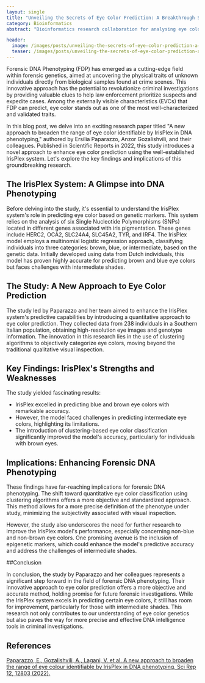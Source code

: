```yaml
---
layout: single
title: "Unveiling the Secrets of Eye Color Prediction: A Breakthrough Study"
category: Bioinformatics
abstract: "Bioinformatics research collaboration for analysing eye color markers in italian population"

header:
  image: /images/posts/unveiling-the-secrets-of-eye-color-prediction-a-breakthrough-study/irisplex.jpg
  teaser: /images/posts/unveiling-the-secrets-of-eye-color-prediction-a-breakthrough-study/irisplex.jpg
---
```


Forensic DNA Phenotyping (FDP) has emerged as a cutting-edge field within forensic genetics, aimed at uncovering the physical traits of unknown individuals directly from biological samples found at crime scenes. This innovative approach has the potential to revolutionize criminal investigations by providing valuable clues to help law enforcement prioritize suspects and expedite cases. Among the externally visible characteristics (EVCs) that FDP can predict, eye color stands out as one of the most well-characterized and validated traits.

In this blog post, we delve into an exciting research paper titled "A new approach to broaden the range of eye color identifiable by IrisPlex in DNA phenotyping," authored by Ersilia Paparazzo, Anzor Gozalishvili, and their colleagues. Published in Scientific Reports in 2022, this study introduces a novel approach to enhance eye color prediction using the well-established IrisPlex system. Let's explore the key findings and implications of this groundbreaking research.

## The IrisPlex System: A Glimpse into DNA Phenotyping

Before delving into the study, it's essential to understand the IrisPlex system's role in predicting eye color based on genetic markers. This system relies on the analysis of six Single Nucleotide Polymorphisms (SNPs) located in different genes associated with iris pigmentation. These genes include HERC2, OCA2, SLC24A4, SLC45A2, TYR, and IRF4. The IrisPlex model employs a multinomial logistic regression approach, classifying individuals into three categories: brown, blue, or intermediate, based on the genetic data. Initially developed using data from Dutch individuals, this model has proven highly accurate for predicting brown and blue eye colors but faces challenges with intermediate shades.

## The Study: A New Approach to Eye Color Prediction

The study led by Paparazzo and her team aimed to enhance the IrisPlex system's predictive capabilities by introducing a quantitative approach to eye color prediction. They collected data from 238 individuals in a Southern Italian population, obtaining high-resolution eye images and genotype information. The innovation in this research lies in the use of clustering algorithms to objectively categorize eye colors, moving beyond the traditional qualitative visual inspection.

## Key Findings: IrisPlex's Strengths and Weaknesses

The study yielded fascinating results:

- IrisPlex excelled in predicting blue and brown eye colors with remarkable accuracy.
- However, the model faced challenges in predicting intermediate eye colors, highlighting its limitations.
- The introduction of clustering-based eye color classification significantly improved the model's accuracy, particularly for individuals with brown eyes.

## Implications: Enhancing Forensic DNA Phenotyping

These findings have far-reaching implications for forensic DNA phenotyping. The shift toward quantitative eye color classification using clustering algorithms offers a more objective and standardized approach. This method allows for a more precise definition of the phenotype under study, minimizing the subjectivity associated with visual inspection.

However, the study also underscores the need for further research to improve the IrisPlex model's performance, especially concerning non-blue and non-brown eye colors. One promising avenue is the inclusion of epigenetic markers, which could enhance the model's predictive accuracy and address the challenges of intermediate shades.

##Conclusion

In conclusion, the study by Paparazzo and her colleagues represents a significant step forward in the field of forensic DNA phenotyping. Their innovative approach to eye color prediction offers a more objective and accurate method, holding promise for future forensic investigations. While the IrisPlex system excels in predicting certain eye colors, it still has room for improvement, particularly for those with intermediate shades. This research not only contributes to our understanding of eye color genetics but also paves the way for more precise and effective DNA intelligence tools in criminal investigations.

## References
[Paparazzo, E., Gozalishvili, A., Lagani, V. et al. A new approach to broaden the range of eye colour identifiable by IrisPlex in DNA phenotyping. Sci Rep 12, 12803 (2022).](https://doi.org/10.1038/s41598-022-17208-w)